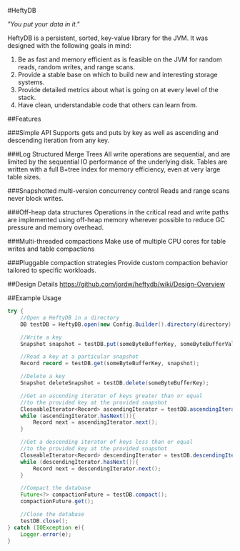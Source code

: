 #HeftyDB

*"You put your data in it."*

HeftyDB is a persistent, sorted, key-value library for the JVM. It was designed with the following goals in mind:

1. Be as fast and memory efficient as is feasible on the JVM for random reads, random writes, and range scans.
2. Provide a stable base on which to build new and interesting storage systems.
3. Provide detailed metrics about what is going on at every level of the stack.
4. Have clean, understandable code that others can learn from.

##Features

###Simple API
Supports gets and puts by key as well as ascending and descending iteration from any key.

###Log Structured Merge Trees
All write operations are sequential, and are limited by the sequential IO performance of the underlying disk. Tables
are written with a full B+tree index for memory efficiency, even at very large table sizes.

###Snapshotted multi-version concurrency control
Reads and range scans never block writes.

###Off-heap data structures
Operations in the critical read and write paths are implemented using off-heap memory wherever possible to reduce GC
pressure and memory overhead.

###Multi-threaded compactions
Make use of multiple CPU cores for table writes and table compactions

###Pluggable compaction strategies
Provide custom compaction behavior tailored to specific workloads.

##Design Details
https://github.com/jordw/heftydb/wiki/Design-Overview

##Example Usage

```java
try {
    //Open a HeftyDB in a directory
    DB testDB = HeftyDB.open(new Config.Builder().directory(directory).build());

    //Write a key
    Snapshot snapshot = testDB.put(someByteBufferKey, someByteBufferValue);

    //Read a key at a particular snapshot
    Record record = testDB.get(someByteBufferKey, snapshot);

    //Delete a key
    Snapshot deleteSnapshot = testDB.delete(someByteBufferKey);

    //Get an ascending iterator of keys greater than or equal
    //to the provided key at the provided snapshot
    CloseableIterator<Record> ascendingIterator = testDB.ascendingIterator(someByteBufferKey, snapshot);
    while (ascendingIterator.hasNext()){
        Record next = ascendingIterator.next();
    }

    //Get a descending iterator of keys less than or equal
    //to the provided key at the provided snapshot
    CloseableIterator<Record> descendingIterator = testDB.descendingIterator(someByteBufferKey, snapshot);
    while (descendingIterator.hasNext()){
        Record next = descendingIterator.next();
    }

    //Compact the database
    Future<?> compactionFuture = testDB.compact();
    compactionFuture.get();

    //Close the database
    testDB.close();
} catch (IOException e){
    Logger.error(e);
}
```




